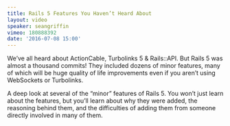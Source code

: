 ```yaml
---
title: Rails 5 Features You Haven’t Heard About
layout: video
speaker: seangriffin
vimeo: 180888392
date: '2016-07-08 15:00'
---
```


We’ve all heard about ActionCable, Turbolinks 5 & Rails::API. But Rails 5 was almost a thousand commits! They included dozens of minor features, many of which will be huge quality of life improvements even if you aren’t using WebSockets or Turbolinks.

A deep look at several of the “minor” features of Rails 5. You won’t just learn about the features, but you’ll learn about why they were added, the reasoning behind them, and the difficulties of adding them from someone directly involved in many of them.
